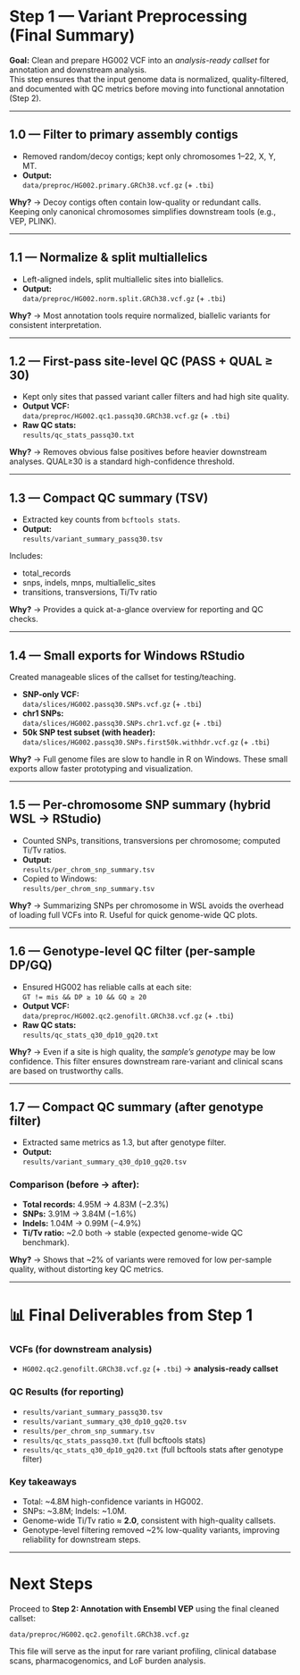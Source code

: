 # Step 1 — Variant Preprocessing (Final Summary)

**Goal:** Clean and prepare HG002 VCF into an *analysis-ready callset* for annotation and downstream analysis.  
This step ensures that the input genome data is normalized, quality-filtered, and documented with QC metrics before moving into functional annotation (Step 2).  

---

## 1.0 — Filter to primary assembly contigs
- Removed random/decoy contigs; kept only chromosomes 1–22, X, Y, MT.  
- **Output:**  
  `data/preproc/HG002.primary.GRCh38.vcf.gz` (+ `.tbi`)

**Why?** → Decoy contigs often contain low-quality or redundant calls. Keeping only canonical chromosomes simplifies downstream tools (e.g., VEP, PLINK).  

---

## 1.1 — Normalize & split multiallelics
- Left-aligned indels, split multiallelic sites into biallelics.  
- **Output:**  
  `data/preproc/HG002.norm.split.GRCh38.vcf.gz` (+ `.tbi`)

**Why?** → Most annotation tools require normalized, biallelic variants for consistent interpretation.  

---

## 1.2 — First-pass site-level QC (PASS + QUAL ≥ 30)
- Kept only sites that passed variant caller filters and had high site quality.  
- **Output VCF:**  
  `data/preproc/HG002.qc1.passq30.GRCh38.vcf.gz` (+ `.tbi`)  
- **Raw QC stats:**  
  `results/qc_stats_passq30.txt`

**Why?** → Removes obvious false positives before heavier downstream analyses. QUAL≥30 is a standard high-confidence threshold.  

---

## 1.3 — Compact QC summary (TSV)
- Extracted key counts from `bcftools stats`.  
- **Output:**  
  `results/variant_summary_passq30.tsv`  

Includes:  
- total_records  
- snps, indels, mnps, multiallelic_sites  
- transitions, transversions, Ti/Tv ratio  

**Why?** → Provides a quick at-a-glance overview for reporting and QC checks.  

---

## 1.4 — Small exports for Windows RStudio
Created manageable slices of the callset for testing/teaching.  
- **SNP-only VCF:**  
  `data/slices/HG002.passq30.SNPs.vcf.gz` (+ `.tbi`)  
- **chr1 SNPs:**  
  `data/slices/HG002.passq30.SNPs.chr1.vcf.gz` (+ `.tbi`)  
- **50k SNP test subset (with header):**  
  `data/slices/HG002.passq30.SNPs.first50k.withhdr.vcf.gz` (+ `.tbi`)  

**Why?** → Full genome files are slow to handle in R on Windows. These small exports allow faster prototyping and visualization.  

---

## 1.5 — Per-chromosome SNP summary (hybrid WSL → RStudio)
- Counted SNPs, transitions, transversions per chromosome; computed Ti/Tv ratios.  
- **Output:**  
  `results/per_chrom_snp_summary.tsv`  
- Copied to Windows:  
  `results/per_chrom_snp_summary.tsv`  

**Why?** → Summarizing SNPs per chromosome in WSL avoids the overhead of loading full VCFs into R. Useful for quick genome-wide QC plots.  

---

## 1.6 — Genotype-level QC filter (per-sample DP/GQ)
- Ensured HG002 has reliable calls at each site:  
  `GT != mis && DP ≥ 10 && GQ ≥ 20`  
- **Output VCF:**  
  `data/preproc/HG002.qc2.genofilt.GRCh38.vcf.gz` (+ `.tbi`)  
- **Raw QC stats:**  
  `results/qc_stats_q30_dp10_gq20.txt`

**Why?** → Even if a site is high quality, the *sample’s genotype* may be low confidence. This filter ensures downstream rare-variant and clinical scans are based on trustworthy calls.  

---

## 1.7 — Compact QC summary (after genotype filter)
- Extracted same metrics as 1.3, but after genotype filter.  
- **Output:**  
  `results/variant_summary_q30_dp10_gq20.tsv`  

### Comparison (before → after):  
- **Total records:** 4.95M → 4.83M (−2.3%)  
- **SNPs:** 3.91M → 3.84M (−1.6%)  
- **Indels:** 1.04M → 0.99M (−4.9%)  
- **Ti/Tv ratio:** ~2.0 both → stable (expected genome-wide QC benchmark).  

**Why?** → Shows that ~2% of variants were removed for low per-sample quality, without distorting key QC metrics.  

---

# 📊 Final Deliverables from Step 1

### VCFs (for downstream analysis)
- `HG002.qc2.genofilt.GRCh38.vcf.gz` (+ `.tbi`) → **analysis-ready callset**  

### QC Results (for reporting)
- `results/variant_summary_passq30.tsv`  
- `results/variant_summary_q30_dp10_gq20.tsv`  
- `results/per_chrom_snp_summary.tsv`  
- `results/qc_stats_passq30.txt` (full bcftools stats)  
- `results/qc_stats_q30_dp10_gq20.txt` (full bcftools stats after genotype filter)  

### Key takeaways
- Total: ~4.8M high-confidence variants in HG002.  
- SNPs: ~3.8M; Indels: ~1.0M.  
- Genome-wide Ti/Tv ratio ≈ **2.0**, consistent with high-quality callsets.  
- Genotype-level filtering removed ~2% low-quality variants, improving reliability for downstream steps.  

---

# Next Steps

Proceed to **Step 2: Annotation with Ensembl VEP** using the final cleaned callset:  

`data/preproc/HG002.qc2.genofilt.GRCh38.vcf.gz`  

This file will serve as the input for rare variant profiling, clinical database scans, pharmacogenomics, and LoF burden analysis.  
